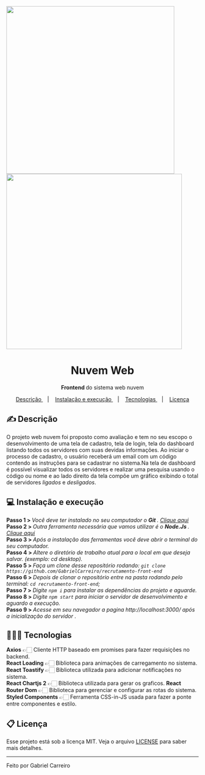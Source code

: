 <img src="https://i.imgur.com/y4F1Qhr.png" width="440"> <img src="https://i.imgur.com/gBPhsCM.png" width="460">

<h1 align="center"> Nuvem Web </h1>
<p align="center"> <strong> Frontend </strong> do sistema web nuvem </p>

<p align="center">
  <a href="#-descrição"> Descrição </a>&nbsp;&nbsp;&nbsp;|&nbsp;&nbsp;&nbsp;
  <a href="#-instalação-e-execução"> Instalação e execução </a>&nbsp;&nbsp;&nbsp;|&nbsp;&nbsp;&nbsp;
  <a href="#-tecnologias"> Tecnologias </a>&nbsp;&nbsp;&nbsp;|&nbsp;&nbsp;&nbsp;
  <a href="#memo-licença"> Licença </a>
</p>
 
## ✍ Descrição

 O projeto web nuvem foi proposto como avaliação e tem no seu escopo o desenvolvimento de uma tela de cadastro, tela de login, tela do dashboard listando
 todos os servidores com suas devidas informações. Ao iniciar o processo de cadastro, o usuário receberá um email com um código contendo as instruções para se cadastrar no         sistema.Na tela de dashboard é possível visualizar todos os servidores e realizar uma pesquisa usando o código ou nome e ao lado direito da tela compõe um gráfico 
 exibindo o total de servidores *ligados* e *desligados*. 

 ## 💻 Instalação e execução
 
<strong> Passo 1 > </strong> <i> Você deve ter instalado no seu computador o <strong> Git </strong>. <a href="https://git-scm.com/"> Clique aqui </a></i><br>
<strong> Passo 2 > </strong> <i> Outra ferramenta necessária que vamos utilizar é o <strong> Node.Js </strong>. <a href="https://nodejs.org/en/"> Clique aqui </a></i><br>
<strong> Passo 3 > </strong> <i> Após a instalação das ferramentas você deve abrir o terminal do seu computador. </i><br>
<strong> Passo 4 > </strong> <i> Altere o diretório de trabalho atual para o local em que deseja salvar. (exemplo: cd desktop).</i><br>
<strong> Passo 5 > </strong> <i> Faça um clone desse repositório rodando: `git clone https://github.com/GabrielCarreiro/recrutamento-front-end`</i><br>
<strong> Passo 6 > </strong> <i> Depois de clonar o repositório entre na pasta rodando pelo terminal: `cd recrutamento-front-end`; </i><br>
<strong> Passo 7 > </strong> <i> Digite `npm i` para instalar as dependências do projeto e aguarde. </i><br>
<strong> Passo 8 > </strong> <i> Digite `npm start` para iniciar o servidor de desenvolvimento e aguardo a execução.</i><br>
<strong> Passo 9 > </strong> <i> Acesse em seu navegador a pagina http://localhost:3000/ após a inicialização do servidor .</i><br>

## 👨🏻‍💻 Tecnologias

**Axios** 👉🏻 Cliente HTTP baseado em promises para fazer requisições no backend.<br>
**React Loading** 👉🏻 Biblioteca para animações de carregamento no sistema.<br>
**React Toastify** 👉🏻 Biblioteca utilizada para adicionar notificações no sistema.<br>
**React Chartjs 2** 👉🏻 Biblioteca utilizada para gerar os graficos.
**React Router Dom** 👉🏻 Biblioteca para gerenciar e configurar as rotas do sistema.<br>
**Styled Components** 👉🏻 Ferramenta CSS-in-JS usada para fazer a ponte entre componentes e estilo.<br>

## 📋 Licença

Esse projeto está sob a licença MIT. Veja o arquivo [LICENSE](LICENSE.md) para saber mais detalhes.

---
Feito por Gabriel Carreiro
